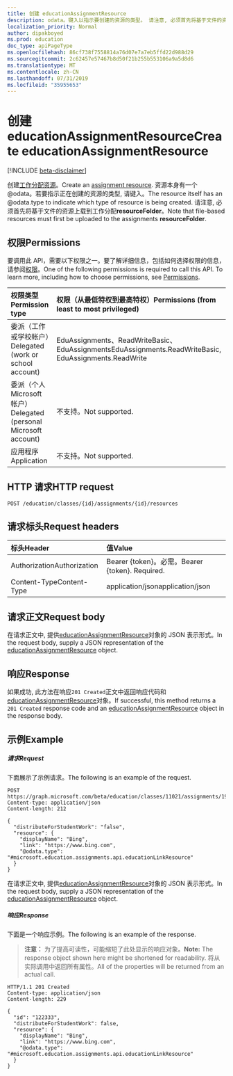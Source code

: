 ```yaml
---
title: 创建 educationAssignmentResource
description: odata。键入以指示要创建的资源的类型。 请注意, 必须首先将基于文件的资源上载到工作分配**resourceFolder**。
localization_priority: Normal
author: dipakboyed
ms.prod: education
doc_type: apiPageType
ms.openlocfilehash: 86cf738f7558814a76d07e7a7eb5ffd22d988d29
ms.sourcegitcommit: 2c62457e57467b8d50f21b255b553106a9a5d8d6
ms.translationtype: MT
ms.contentlocale: zh-CN
ms.lasthandoff: 07/31/2019
ms.locfileid: "35955653"
---
```

# <a name="create-educationassignmentresource"></a><span data-ttu-id="ae4db-104">创建 educationAssignmentResource</span><span class="sxs-lookup"><span data-stu-id="ae4db-104">Create educationAssignmentResource</span></span>

[!INCLUDE [beta-disclaimer](../../includes/beta-disclaimer.md)]

<span data-ttu-id="ae4db-105">创建[工作分配资源](../resources/educationassignmentresource.md)。</span><span class="sxs-lookup"><span data-stu-id="ae4db-105">Create an [assignment resource](../resources/educationassignmentresource.md).</span></span> <span data-ttu-id="ae4db-106">资源本身有一个 @odata。若要指示正在创建的资源的类型, 请键入。</span><span class="sxs-lookup"><span data-stu-id="ae4db-106">The resource itself has an @odata.type to indicate which type of resource is being created.</span></span> <span data-ttu-id="ae4db-107">请注意, 必须首先将基于文件的资源上载到工作分配**resourceFolder**。</span><span class="sxs-lookup"><span data-stu-id="ae4db-107">Note that file-based resources must first be uploaded to the assignments **resourceFolder**.</span></span>

## <a name="permissions"></a><span data-ttu-id="ae4db-108">权限</span><span class="sxs-lookup"><span data-stu-id="ae4db-108">Permissions</span></span>
<span data-ttu-id="ae4db-p103">要调用此 API，需要以下权限之一。要了解详细信息，包括如何选择权限的信息，请参阅[权限](/graph/permissions-reference)。</span><span class="sxs-lookup"><span data-stu-id="ae4db-p103">One of the following permissions is required to call this API. To learn more, including how to choose permissions, see [Permissions](/graph/permissions-reference).</span></span>

|<span data-ttu-id="ae4db-111">权限类型</span><span class="sxs-lookup"><span data-stu-id="ae4db-111">Permission type</span></span>      | <span data-ttu-id="ae4db-112">权限（从最低特权到最高特权）</span><span class="sxs-lookup"><span data-stu-id="ae4db-112">Permissions (from least to most privileged)</span></span>              |
|:--------------------|:---------------------------------------------------------|
|<span data-ttu-id="ae4db-113">委派（工作或学校帐户）</span><span class="sxs-lookup"><span data-stu-id="ae4db-113">Delegated (work or school account)</span></span> |  <span data-ttu-id="ae4db-114">EduAssignments、ReadWriteBasic、EduAssignments</span><span class="sxs-lookup"><span data-stu-id="ae4db-114">EduAssignments.ReadWriteBasic, EduAssignments.ReadWrite</span></span>  |
|<span data-ttu-id="ae4db-115">委派（个人 Microsoft 帐户）</span><span class="sxs-lookup"><span data-stu-id="ae4db-115">Delegated (personal Microsoft account)</span></span> |  <span data-ttu-id="ae4db-116">不支持。</span><span class="sxs-lookup"><span data-stu-id="ae4db-116">Not supported.</span></span>  |
|<span data-ttu-id="ae4db-117">应用程序</span><span class="sxs-lookup"><span data-stu-id="ae4db-117">Application</span></span> | <span data-ttu-id="ae4db-118">不支持。</span><span class="sxs-lookup"><span data-stu-id="ae4db-118">Not supported.</span></span>  | 

## <a name="http-request"></a><span data-ttu-id="ae4db-119">HTTP 请求</span><span class="sxs-lookup"><span data-stu-id="ae4db-119">HTTP request</span></span>
<!-- { "blockType": "ignored" } -->
```http
POST /education/classes/{id}/assignments/{id}/resources
```
## <a name="request-headers"></a><span data-ttu-id="ae4db-120">请求标头</span><span class="sxs-lookup"><span data-stu-id="ae4db-120">Request headers</span></span>
| <span data-ttu-id="ae4db-121">标头</span><span class="sxs-lookup"><span data-stu-id="ae4db-121">Header</span></span>       | <span data-ttu-id="ae4db-122">值</span><span class="sxs-lookup"><span data-stu-id="ae4db-122">Value</span></span> |
|:---------------|:--------|
| <span data-ttu-id="ae4db-123">Authorization</span><span class="sxs-lookup"><span data-stu-id="ae4db-123">Authorization</span></span>  | <span data-ttu-id="ae4db-p104">Bearer {token}。必需。</span><span class="sxs-lookup"><span data-stu-id="ae4db-p104">Bearer {token}. Required.</span></span>  |
| <span data-ttu-id="ae4db-126">Content-Type</span><span class="sxs-lookup"><span data-stu-id="ae4db-126">Content-Type</span></span>  | <span data-ttu-id="ae4db-127">application/json</span><span class="sxs-lookup"><span data-stu-id="ae4db-127">application/json</span></span>  |

## <a name="request-body"></a><span data-ttu-id="ae4db-128">请求正文</span><span class="sxs-lookup"><span data-stu-id="ae4db-128">Request body</span></span>
<span data-ttu-id="ae4db-129">在请求正文中, 提供[educationAssignmentResource](../resources/educationassignmentresource.md)对象的 JSON 表示形式。</span><span class="sxs-lookup"><span data-stu-id="ae4db-129">In the request body, supply a JSON representation of the [educationAssignmentResource](../resources/educationassignmentresource.md) object.</span></span>


## <a name="response"></a><span data-ttu-id="ae4db-130">响应</span><span class="sxs-lookup"><span data-stu-id="ae4db-130">Response</span></span>
<span data-ttu-id="ae4db-131">如果成功, 此方法在响应`201 Created`正文中返回响应代码和[educationAssignmentResource](../resources/educationassignmentresource.md)对象。</span><span class="sxs-lookup"><span data-stu-id="ae4db-131">If successful, this method returns a `201 Created` response code and an [educationAssignmentResource](../resources/educationassignmentresource.md) object in the response body.</span></span>

## <a name="example"></a><span data-ttu-id="ae4db-132">示例</span><span class="sxs-lookup"><span data-stu-id="ae4db-132">Example</span></span>
##### <a name="request"></a><span data-ttu-id="ae4db-133">请求</span><span class="sxs-lookup"><span data-stu-id="ae4db-133">Request</span></span>
<span data-ttu-id="ae4db-134">下面展示了示例请求。</span><span class="sxs-lookup"><span data-stu-id="ae4db-134">The following is an example of the request.</span></span>
<!-- {
  "blockType": "ignored",
  "name": "create_educationassignmentresource_from_educationassignment"
}-->
```http
POST https://graph.microsoft.com/beta/education/classes/11021/assignments/19002/resources
Content-type: application/json
Content-length: 212

{
  "distributeForStudentWork": "false",
  "resource": {
    "displayName": "Bing",
    "link": "https://www.bing.com",
    "@odata.type": "#microsoft.education.assignments.api.educationLinkResource"
  }
}

```
<span data-ttu-id="ae4db-135">在请求正文中, 提供[educationAssignmentResource](../resources/educationassignmentresource.md)对象的 JSON 表示形式。</span><span class="sxs-lookup"><span data-stu-id="ae4db-135">In the request body, supply a JSON representation of the [educationAssignmentResource](../resources/educationassignmentresource.md) object.</span></span>
##### <a name="response"></a><span data-ttu-id="ae4db-136">响应</span><span class="sxs-lookup"><span data-stu-id="ae4db-136">Response</span></span>
<span data-ttu-id="ae4db-137">下面是一个响应示例。</span><span class="sxs-lookup"><span data-stu-id="ae4db-137">The following is an example of the response.</span></span> 

><span data-ttu-id="ae4db-138">**注意：** 为了提高可读性，可能缩短了此处显示的响应对象。</span><span class="sxs-lookup"><span data-stu-id="ae4db-138">**Note:** The response object shown here might be shortened for readability.</span></span> <span data-ttu-id="ae4db-139">将从实际调用中返回所有属性。</span><span class="sxs-lookup"><span data-stu-id="ae4db-139">All of the properties will be returned from an actual call.</span></span>


<!-- {
  "blockType": "ignored",
  "truncated": true,
  "@odata.type": "microsoft.graph.educationAssignmentResource"
} -->
```http
HTTP/1.1 201 Created
Content-type: application/json
Content-length: 229

{
  "id": "122333",
  "distributeForStudentWork": false,
  "resource": {
    "displayName": "Bing",
    "link": "https://www.bing.com",
    "@odata.type": "#microsoft.education.assignments.api.educationLinkResource"
  }
}

```
<!-- uuid: 8fcb5dbc-d5aa-4681-8e31-b001d5168d79
2015-10-25 14:57:30 UTC -->
<!--
{
  "type": "#page.annotation",
  "description": "Create educationAssignmentResource",
  "keywords": "",
  "section": "documentation",
  "tocPath": "",
  "suppressions": []
}
-->
